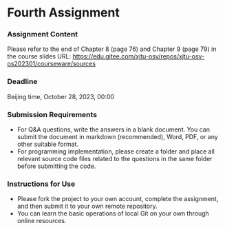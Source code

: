 # Fourth Assignment

### Assignment Content

Please refer to the end of Chapter 8  (page 76) and Chapter 9 (page 79) in the course slides
URL: https://edu.gitee.com/xjtu-osv/repos/xjtu-osv-os202301/courseware/sources


### Deadline

Beijing time, October 28, 2023, 00:00

### Submission Requirements

+ For Q&A questions, write the answers in a blank document. You can submit the document in markdown (recommended), Word, PDF, or any other suitable format.
+ For programming implementation, please create a folder and place all relevant source code files related to the questions in the same folder before submitting the code.

### Instructions for Use

+ Please fork the project to your own account, complete the assignment, and then submit it to your own remote repository.
+ You can learn the basic operations of local Git on your own through online resources.